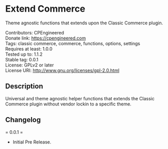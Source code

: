 # Extend Commerce
Theme agnostic functions that extends upon the Classic Commerce plugin. 
 
Contributors: CPEngineered   
Donate link: https://cpengineered.com   
Tags: classic commerce, commerce, functions, options, settings   
Requires at least: 1.0.0   
Tested up to: 1.1.2   
Stable tag: 0.0.1   
License: GPLv2 or later   
License URI: http://www.gnu.org/licenses/gpl-2.0.html   

## Description   

Universal and theme agnostic helper functions that extends the Classic Commerce plugin without vendor lockin to a specific theme.    

## Changelog 

= 0.0.1 =   
* Initial Pre Release.
